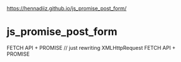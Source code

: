 https://hennadiiz.github.io/js_promise_post_form/

# js_promise_post_form
 FETCH API + PROMISE 
// just rewriting XMLHttpRequest FETCH API + PROMISE 
